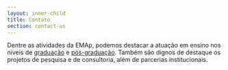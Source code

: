 ```yaml
---
layout: inner-child
title: Contato
section: contact-us
---
```


Dentre as atividades da EMAp, podemos destacar a atuação em ensino nos
níveis de [graduação](graduacao/descricao.html) e
[pós-graduação](pos-graduacao/descricao.html). Também são dignos de
destaque os projetos de pesquisa e de consultoria, além de parcerias
institucionais.


